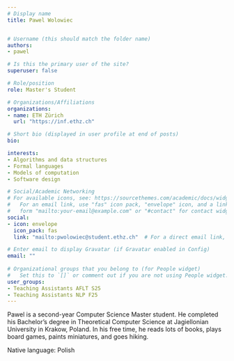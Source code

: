 ```yaml
---
# Display name
title: Pawel Wolowiec


# Username (this should match the folder name)
authors:
- pawel

# Is this the primary user of the site?
superuser: false

# Role/position
role: Master's Student

# Organizations/Affiliations
organizations:
- name: ETH Zürich
  url: "https://inf.ethz.ch"

# Short bio (displayed in user profile at end of posts)
bio: 

interests:
- Algorithms and data structures
- Formal languages
- Models of computation
- Software design

# Social/Academic Networking
# For available icons, see: https://sourcethemes.com/academic/docs/widgets/#icons
#   For an email link, use "fas" icon pack, "envelope" icon, and a link in the
#   form "mailto:your-email@example.com" or "#contact" for contact widget.
social:
- icon: envelope
  icon_pack: fas
  link: "mailto:pwolowiec@student.ethz.ch"  # For a direct email link, use "mailto:test@example.org".

# Enter email to display Gravatar (if Gravatar enabled in Config)
email: ""
  
# Organizational groups that you belong to (for People widget)
#   Set this to `[]` or comment out if you are not using People widget.  
user_groups:
- Teaching Assistants AFLT S25
- Teaching Assistants NLP F25
---
```

Pawel is a second-year Computer Science Master student. He completed his Bachelor’s degree in Theoretical Computer Science at Jagiellonian University in Krakow, Poland. In his free time, he reads lots of books, plays board games, paints miniatures, and goes hiking.

Native language: Polish
